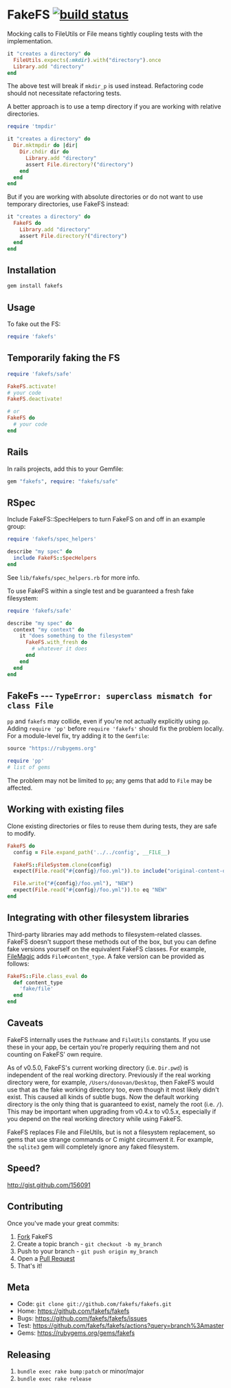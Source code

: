 FakeFS [![build status](https://github.com/fakefs/fakefs/workflows/jobs/badge.svg)](https://github.com/fakefs/fakefs/actions?query=branch%3Amaster)
======

Mocking calls to FileUtils or File means tightly coupling tests with the implementation.

``` ruby
it "creates a directory" do
  FileUtils.expects(:mkdir).with("directory").once
  Library.add "directory"
end
```

The above test will break if `mkdir_p` is used instead.
Refactoring code should not necessitate refactoring tests.

A better approach is to use a temp directory if you are working with relative directories.

```Ruby
require 'tmpdir'

it "creates a directory" do
  Dir.mktmpdir do |dir|
    Dir.chdir dir do
      Library.add "directory"
      assert File.directory?("directory")
    end
  end
end
```

But if you are working with absolute directories or do not want to use temporary directories, use FakeFS instead:

``` ruby
it "creates a directory" do
  FakeFS do
    Library.add "directory"
    assert File.directory?("directory")
  end
end
```

Installation
------------

```Bash
gem install fakefs
```

Usage
-----

To fake out the FS:

``` ruby
require 'fakefs'
```

Temporarily faking the FS
-------------------------

``` ruby
require 'fakefs/safe'

FakeFS.activate!
# your code
FakeFS.deactivate!

# or
FakeFS do
  # your code
end
```

Rails
-----

In rails projects, add this to your Gemfile:

``` ruby
gem "fakefs", require: "fakefs/safe"
```

RSpec
-----


Include FakeFS::SpecHelpers to turn FakeFS on and off in an example group:

``` ruby
require 'fakefs/spec_helpers'

describe "my spec" do
  include FakeFS::SpecHelpers
end
```

See `lib/fakefs/spec_helpers.rb` for more info.

To use FakeFS within a single test and be guaranteed a fresh fake filesystem:
``` ruby
require 'fakefs/safe'

describe "my spec" do
  context "my context" do
    it "does something to the filesystem"
      FakeFS.with_fresh do
        # whatever it does
      end
    end
  end
end
```


FakeFs --- `TypeError: superclass mismatch for class File`
--------------

`pp` and `fakefs` may collide, even if you're not actually explicitly using `pp`.  Adding `require 'pp'` before `require 'fakefs'` should fix the problem locally.  For a module-level fix, try adding it to the `Gemfile`:

```ruby
source "https://rubygems.org"

require 'pp'
# list of gems
```

The problem may not be limited to `pp`; any gems that add to `File` may be affected.

Working with existing files
---------------------------

Clone existing directories or files to reuse them during tests, they are safe to modify.

```ruby
FakeFS do
  config = File.expand_path('../../config', __FILE__)

  FakeFS::FileSystem.clone(config)
  expect(File.read("#{config}/foo.yml")).to include("original-content-of-foo")

  File.write("#{config}/foo.yml"), "NEW")
  expect(File.read("#{config}/foo.yml")).to eq "NEW"
end
```

Integrating with other filesystem libraries
--------------------------------------------
Third-party libraries may add methods to filesystem-related classes. FakeFS
doesn't support these methods out of the box, but you can define fake versions
yourself on the equivalent FakeFS classes. For example,
[FileMagic](https://rubygems.org/gems/ruby-filemagic) adds `File#content_type`.
A fake version can be provided as follows:

``` ruby
FakeFS::File.class_eval do
  def content_type
    'fake/file'
  end
end
```

Caveats
-------

FakeFS internally uses the `Pathname` and `FileUtils` constants. If you use
these in your app, be certain you're properly requiring them and not counting
on FakeFS' own require.

As of v0.5.0, FakeFS's current working directory (i.e. `Dir.pwd`) is
independent of the real working directory. Previously if the real working
directory were, for example, `/Users/donovan/Desktop`, then FakeFS would use
that as the fake working directory too, even though it most likely didn't
exist. This caused all kinds of subtle bugs. Now the default working directory
is the only thing that is guaranteed to exist, namely the root (i.e. `/`). This
may be important when upgrading from v0.4.x to v0.5.x, especially if you depend
on the real working directory while using FakeFS.

FakeFS replaces File and FileUtils, but is not a filesystem replacement, so gems
that use strange commands or C might circumvent it.  For example, the `sqlite3`
gem will completely ignore any faked filesystem.

Speed?
------

<http://gist.github.com/156091>


Contributing
------------

Once you've made your great commits:

1. [Fork][0] FakeFS
2. Create a topic branch - `git checkout -b my_branch`
3. Push to your branch - `git push origin my_branch`
5. Open a [Pull Request][1]
5. That's it!

Meta
----

* Code: `git clone git://github.com/fakefs/fakefs.git`
* Home: <https://github.com/fakefs/fakefs>
* Bugs: <https://github.com/fakefs/fakefs/issues>
* Test: <https://github.com/fakefs/fakefs/actions?query=branch%3Amaster>
* Gems: <https://rubygems.org/gems/fakefs>

[0]: https://help.github.com/forking/
[1]: https://help.github.com/send-pull-requests/

Releasing
---------

1. `bundle exec rake bump:patch` or minor/major
2. `bundle exec rake release`
